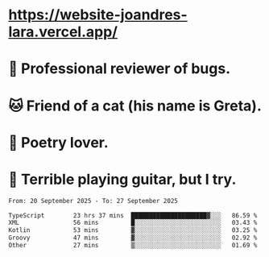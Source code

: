 # https://website-joandres-lara.vercel.app/
# 🐛 Professional reviewer of bugs.
# 🐱 Friend of a cat (his name is Greta).
# 📜 Poetry lover.
# 🎸 Terrible playing guitar, but I try.

<!--START_SECTION:waka-->

```txt
From: 20 September 2025 - To: 27 September 2025

TypeScript        23 hrs 37 mins  █████████████████████▓░░░   86.59 %
XML               56 mins         █░░░░░░░░░░░░░░░░░░░░░░░░   03.43 %
Kotlin            53 mins         ▓░░░░░░░░░░░░░░░░░░░░░░░░   03.25 %
Groovy            47 mins         ▓░░░░░░░░░░░░░░░░░░░░░░░░   02.92 %
Other             27 mins         ▒░░░░░░░░░░░░░░░░░░░░░░░░   01.69 %
```

<!--END_SECTION:waka-->
